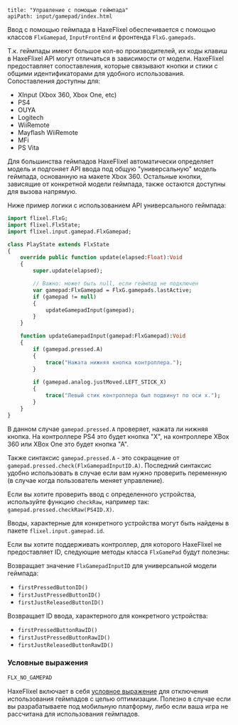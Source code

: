 ```
title: "Управление с помощью геймпада"
apiPath: input/gamepad/index.html
```

Ввод с помощью геймпада в HaxeFlixel обеспечивается с помощью классов `FlxGamepad`, `InputFrontEnd` и фронтенда `FlxG.gamepads`. 

Т.к. геймпады имеют большое кол-во производителей, их коды клавиш в HaxeFlixel API могут отличаться в зависимости от модели. HaxeFlixel предоставляет сопоставления, которые связывают кнопки и стики с общими идентификаторами для удобного использования. Сопоставления доступны для:

- XInput (Xbox 360, Xbox One, etc)
- PS4
- OUYA
- Logitech
- WiiRemote
- Mayflash WiiRemote
- MFi
- PS Vita

Для большинства геймпадов HaxeFlixel автоматически определяет модель и подгоняет API ввода под общую "универсальную" модель геймпада, основанную на макете Xbox 360. Остальные кнопки, зависящие от конкретной модели геймпада, также остаются доступны для вызова напрямую.

Ниже пример логики с использованием API универсального геймпада:

``` haxe
import flixel.FlxG;
import flixel.FlxState;
import flixel.input.gamepad.FlxGamepad;

class PlayState extends FlxState
{
    override public function update(elapsed:Float):Void 
    {
        super.update(elapsed);

        // Важно: может быть null, если геймпад не подключен
        var gamepad:FlxGamepad = FlxG.gamepads.lastActive;
        if (gamepad != null)
        {
            updateGamepadInput(gamepad);
        }
    }

    function updateGamepadInput(gamepad:FlxGamepad):Void
    {
        if (gamepad.pressed.A)
        {
            trace("Нажата нижняя кнопка контроллера.");
        }
		
        if (gamepad.analog.justMoved.LEFT_STICK_X)
        {
			trace("Левый стик контроллера был подвинут по оси x.");
        }
    }
}
```

В данном случае ```gamepad.pressed.A``` проверяет, нажата ли нижняя кнопка. На контроллере PS4  это будет кнопка "X", на контроллере XBox 360 или XBox One это будет кнопка "А".

Также синтаксис ```gamepad.pressed.A``` - это сокращение от ```gamepad.pressed.check(FlxGamepadInputID.A)```. Последний синтаксис удобно использовать в случае если вам нужно проверить переменную (в случае когда пользователь меняет управление).

Если вы хотите проверить ввод с определенного устройства, используйте функцию ```checkRaw```, например так: ```gamepad.pressed.checkRaw(PS4ID.X)```.

Вводы, характерные для конкретного устройства могут быть найдены в пакете ```flixel.input.gamepad.id```.

Если вы хотите поддерживать контроллер, для которого HaxeFlixel не предоставляет ID, следующие методы класса `FlxGamePad` будут полезны:

Возвращает значение ```FlxGamepadInputID``` для универсальной модели геймпада:
- `firstPressedButtonID()`
- `firstJustPressedButtonID()`
- `firstJustReleasedButtonID()`

Возвращает ID ввода, характерного для конкретного устройства:
- `firstPressedButtonRawID()`
- `firstJustPressedButtonRawID()`
- `firstJustReleasedButtonRawID()`

### Условные выражения

``` haxe
FLX_NO_GAMEPAD
```

HaxeFlixel включает в себя [условное выражение](http://haxeflixel.com/documentation/haxeflixel-conditionals/) для отключения использования геймпадов с целью оптимизации. Полезно в случае если вы разрабатываете под мобильную платформу, либо если ваша игра не рассчитана для использования геймпадов.
